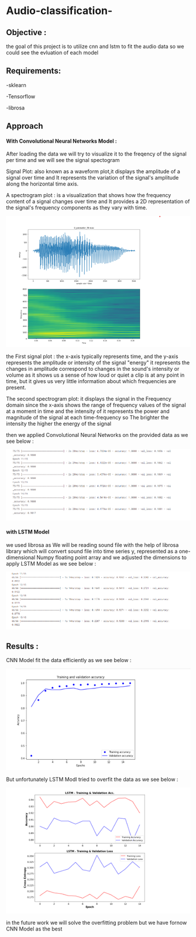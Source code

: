 # Audio-classification-
## Objective :
the goal of this project is to utilize cnn and lstm to fit the audio data so we could see the evluation of each model 

## Requirements:
-sklearn 

-Tensorflow

-librosa

## Approach 

#### With Convolutional Neural Networks Model :
After loading the data we will try to visualize it to the freqency of the signal per time and we will see the signal spectogram 

Signal Plot: also known as a waveform plot,it displays the amplitude of a signal over time  and It represents the variation of the signal's amplitude along the horizontal time axis.

A spectrogram plot : is a visualization that shows how the frequency content of a signal changes over time and It provides a 2D representation of the signal's frequency components as they vary with time.

![Alt text](https://github.com/menna566/Audio-classification-/blob/main/specto-signal.png)


the First signal plot : the x-axis typically represents time, and the y-axis represents the amplitude or intensity of the signal "energy"
it represents the changes in amplitude correspond to changes in the sound's intensity or volume as it shows us a sense of how loud or quiet a clip is at any point in time, but it gives us very little information about which frequencies are present.

The second spectrogram plot: it displays the signal in the Frequency domain since the x-axis shows the range of frequency values of the signal at a moment in time and the intensity of it represents the power and magnitude of the signal at each time-frequency so The brighter the intensity the higher the energy of the signal 

then we applied Convolutional Neural Networks on the provided data as we see below :

![Alt text](https://github.com/menna566/Audio-classification-/blob/main/accuracy.png)

#### with LSTM Model 
we used librosa as We will be reading sound file with the help of librosa library which will convert sound file into time series y, represented as a one-dimensional Numpy floating point array and we adjusted the dimensions to apply LSTM Model as we see below :

![Alt text](https://github.com/menna566/Audio-classification-/blob/main/accuracyyy.png)

## Results :

CNN Model fit the data efficiently as we see below :

![Alt text](https://github.com/menna566/Audio-classification-/blob/main/model.png)


But unfortunately LSTM Modl tried to overfit the data as we see below :

![Alt text](https://github.com/menna566/Audio-classification-/blob/main/lstm.png)

in the future work we will solve the overfitting problem but we have fornow CNN Model as the best 





